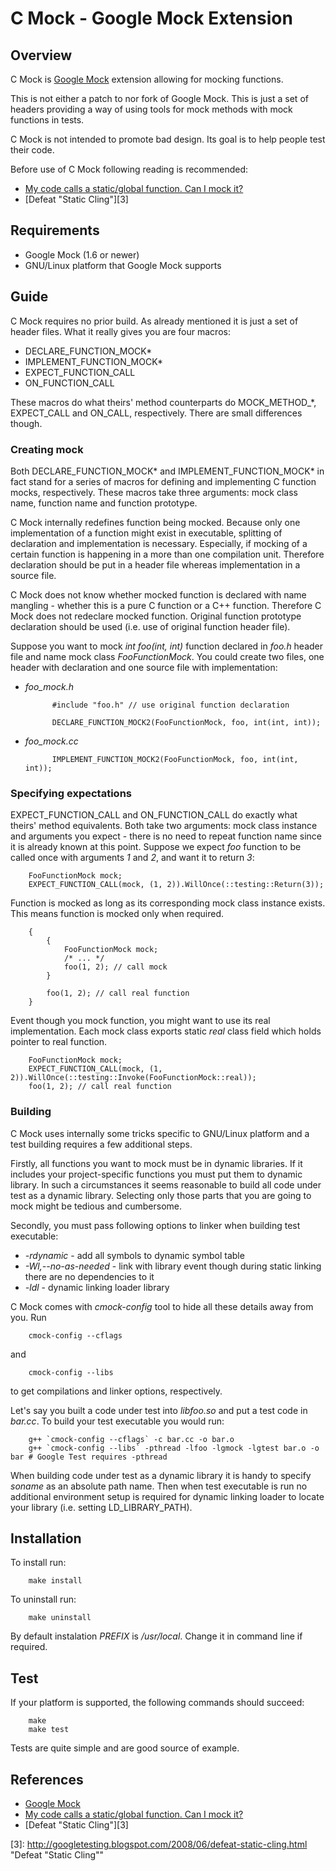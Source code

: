C Mock - Google Mock Extension
==============================

Overview
--------

C Mock is [Google Mock][1] extension allowing for mocking functions.

This is not either a patch to nor fork of Google Mock. This is just a set of headers providing a way of using tools for mock methods with mock functions in tests.

C Mock is not intended to promote bad design. Its goal is to help people test their code.

Before use of C Mock following reading is recommended:

* [My code calls a static/global function. Can I mock it?][2]
* [Defeat "Static Cling"][3]

Requirements
------------

* Google Mock (1.6 or newer)
* GNU/Linux platform that Google Mock supports

Guide
-----

C Mock requires no prior build. As already mentioned it is just a set of header files. What it really gives you are four macros:

* DECLARE\_FUNCTION\_MOCK\*
* IMPLEMENT\_FUNCTION\_MOCK\*
* EXPECT\_FUNCTION\_CALL
* ON\_FUNCTION\_CALL

These macros do what theirs' method counterparts do MOCK\_METHOD\_\*, EXPECT\_CALL and ON\_CALL, respectively. There are small differences though.

### Creating mock ###

Both DECLARE\_FUNCTION\_MOCK\* and IMPLEMENT\_FUNCTION\_MOCK\* in fact stand for a series of macros for defining and implementing C function mocks, respectively. These macros take three arguments: mock class name, function name and function prototype.

C Mock internally redefines function being mocked. Because only one implementation of a function might exist in executable, splitting of declaration and implementation is necessary. Especially, if mocking of a certain function is happening in a more than one compilation unit. Therefore declaration should be put in a header file whereas implementation in a source file.

C Mock does not know whether mocked function is declared with name mangling - whether this is a pure C function or a C++ function. Therefore C Mock does not redeclare mocked function. Original function prototype declaration should be used (i.e. use of original function header file).

Suppose you want to mock *int foo(int, int)* function declared in *foo.h* header file and name mock class *FooFunctionMock*. You could create two files, one header with declaration and one source file with implementation:

* *foo_mock.h*

            #include "foo.h" // use original function declaration

            DECLARE_FUNCTION_MOCK2(FooFunctionMock, foo, int(int, int));

* *foo_mock.cc*

            IMPLEMENT_FUNCTION_MOCK2(FooFunctionMock, foo, int(int, int));

### Specifying expectations ###

EXPECT\_FUNCTION\_CALL and ON\_FUNCTION\_CALL do exactly what theirs' method equivalents. Both take two arguments: mock class instance and arguments you expect - there is no need to repeat function name since it is already known at this point. Suppose we expect *foo* function to be called once with arguments *1* and *2*, and want it to return *3*:

        FooFunctionMock mock;
        EXPECT_FUNCTION_CALL(mock, (1, 2)).WillOnce(::testing::Return(3));

Function is mocked as long as its corresponding mock class instance exists. This means function is mocked only when required.

        {
            {
                FooFunctionMock mock;
                /* ... */
                foo(1, 2); // call mock
            }

            foo(1, 2); // call real function
        }

Event though you mock function, you might want to use its real implementation. Each mock class exports static *real* class field which holds pointer to real function.

        FooFunctionMock mock;
        EXPECT_FUNCTION_CALL(mock, (1, 2)).WillOnce(::testing::Invoke(FooFunctionMock::real));
        foo(1, 2); // call real function

### Building ###

C Mock uses internally some tricks specific to GNU/Linux platform and a test building requires a few additional steps.

Firstly, all functions you want to mock must be in dynamic libraries. If it includes your project-specific functions you must put them to dynamic library. In such a circumstances it seems reasonable to build all code under test as a dynamic library. Selecting only those parts that you are going to mock might be tedious and cumbersome.

Secondly, you must pass following options to linker when building test executable:

* *-rdynamic* - add all symbols to dynamic symbol table
* *-Wl,--no-as-needed* - link with library event though during static linking there are no dependencies to it
* *-ldl* - dynamic linking loader library

C Mock comes with *cmock-config* tool to hide all these details away from you. Run

        cmock-config --cflags

and

        cmock-config --libs

to get compilations and linker options, respectively.

Let's say you built a code under test into *libfoo.so* and put a test code in *bar.cc*. To build your test executable you would run:

        g++ `cmock-config --cflags` -c bar.cc -o bar.o
        g++ `cmock-config --libs` -pthread -lfoo -lgmock -lgtest bar.o -o bar # Google Test requires -pthread

When building code under test as a dynamic library it is handy to specify *soname* as an absolute path name. Then when test executable is run no additional environment setup is required for dynamic linking loader to locate your library (i.e. setting LD\_LIBRARY\_PATH).

Installation
------------

To install run:

        make install

To uninstall run:

        make uninstall

By default instalation *PREFIX* is */usr/local*. Change it in command line if required.

Test
----

If your platform is supported, the following commands should succeed:

        make
        make test

Tests are quite simple and are good source of example.

References
----------
* [Google Mock][1]
* [My code calls a static/global function. Can I mock it?][2]
* [Defeat "Static Cling"][3]

[1]: http://code.google.com/p/googlemock/ "Google Mock"
[2]: https://code.google.com/p/googlemock/wiki/FrequentlyAskedQuestions#My_code_calls_a_static/global_function.__Can_I_mock_it? "My code calls a static/global function. Can I mock it?"
[3]: http://googletesting.blogspot.com/2008/06/defeat-static-cling.html "Defeat "Static Cling""
